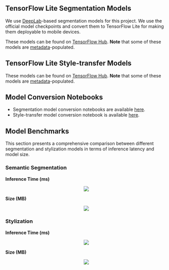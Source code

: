 ## TensorFlow Lite Segmentation Models
We use [DeepLab](https://github.com/tensorflow/models/tree/master/research/deeplab)-based segmentation models for this project. We use the official model checkpoints and convert them to TensorFlow Lite for making them deployable to mobile devices.

These models can be found on [TensorFlow Hub](https://tfhub.dev/s?deployment-format=lite&module-type=image-segmentation).  **Note** that some of these models are [metadata](https://www.tensorflow.org/lite/convert/metadata)-populated.

## TensorFlow Lite Style-transfer Models
These models can be found on [TensorFlow Hub](https://tfhub.dev/s?deployment-format=lite&module-type=image-style-transfer).  **Note** that some of these models are [metadata](https://www.tensorflow.org/lite/convert/metadata)-populated.

## Model Conversion Notebooks
* Segmentation model conversion notebooks are available [here](https://github.com/sayakpaul/Adventures-in-TensorFlow-Lite/blob/master/DeepLabV3).
* Style-transfer model conversion notebook is available [here](https://github.com/sayakpaul/Adventures-in-TensorFlow-Lite/blob/master/Magenta_arbitrary_style_transfer_model_conversion.ipynb).

## Model Benchmarks

This section presents a comprehensive comparison between different segmentation and stylization models in terms of inference latency and model size.

### Semantic Segmentation

**Inference Time (ms)**

<div align="center"><img src="https://i.ibb.co/gRsnCHX/Screen-Shot-2020-10-04-at-7-35-47-AM.png"></img></div>

**Size (MB)**

<div align="center"><img src="https://i.ibb.co/Zcm1R32/Screen-Shot-2020-10-02-at-3-19-47-PM.png"></img></div>

### Stylization

**Inference Time (ms)**

<div align="center"><img src="https://i.ibb.co/nmDtsNc/Screen-Shot-2020-10-02-at-3-19-16-PM.png"></img></div>

**Size (MB)**

<div align="center"><img src="https://i.ibb.co/ZG7XDBT/Screen-Shot-2020-10-02-at-3-19-25-PM.png"></img></div>
